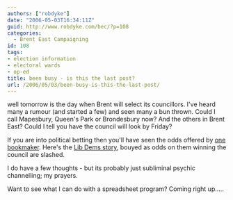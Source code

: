 ```yaml
---
authors: ["robdyke"]
date: "2006-05-03T16:34:11Z"
guid: http://www.robdyke.com/bec/?p=108
categories:
  - Brent East Campaigning
id: 108
tags:
- election information
- electoral wards
- op-ed
title: been busy - is this the last post?
url: /2006/05/03/been-busy-is-this-the-last-post/
---
```

well tomorrow is the day when Brent will select its councillors. I've heard many a rumour (and started a few) and seen many a bun thrown. Could I call Mapesbury, Queen's Park or Brondesbury now? And the others in Brent East? Could I tell you have the council will look by Friday?

If you are into political betting then you'll have seen the odds offered by [one bookmaker](http://www.sportingodds.com). Here's the [Lib Dems story](http://www.brentlibdems.org.uk/news/303.html), bouyed as odds on them winning the council are slashed.

I do have a few thoughts - but its probably just subliminal psychic channelling; my prayers.

Want to see what I can do with a spreadsheet program? Coming right up.....